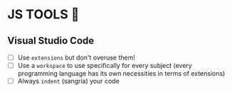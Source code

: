 # JS TOOLS :hammer:

## Visual Studio Code

- [ ] Use `extensions` but don't overuse them!
- [ ] Use a `workspace` to use specifically for every subject (every programming language has its own necessities in terms of extensions)
- [ ] Always `indent` (sangría) your code
